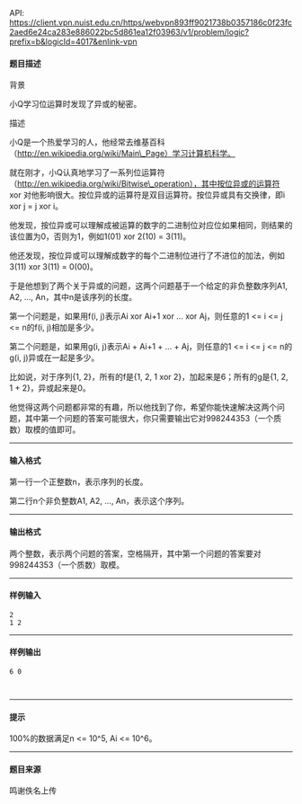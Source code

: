 API: https://client.vpn.nuist.edu.cn/https/webvpn893ff9021738b0357186c0f23fc2aed6e24ca283e886022bc5d861ea12f03963/v1/problem/logic?prefix=b&logicId=4017&enlink-vpn

#### 题目描述

背景

小Q学习位运算时发现了异或的秘密。

描述

小Q是一个热爱学习的人，他经常去维基百科（http://en.wikipedia.org/wiki/Main\_Page）学习计算机科学。

就在刚才，小Q认真地学习了一系列位运算符（http://en.wikipedia.org/wiki/Bitwise\_operation），其中按位异或的运算符 xor 对他影响很大。按位异或的运算符是双目运算符。按位异或具有交换律，即i xor j = j xor i。

他发现，按位异或可以理解成被运算的数字的二进制位对应位如果相同，则结果的该位置为0，否则为1，例如1(01) xor 2(10) = 3(11)。

他还发现，按位异或可以理解成数字的每个二进制位进行了不进位的加法，例如3(11) xor 3(11) = 0(00)。

于是他想到了两个关于异或的问题，这两个问题基于一个给定的非负整数序列A1, A2, ..., An，其中n是该序列的长度。

第一个问题是，如果用f(i, j)表示Ai xor Ai+1 xor ... xor Aj，则任意的1 <= i <= j <= n的f(i, j)相加是多少。

第二个问题是，如果用g(i, j)表示Ai + Ai+1 + ... + Aj，则任意的1 <= i <= j <= n的g(i, j)异或在一起是多少。

比如说，对于序列{1, 2}，所有的f是{1, 2, 1 xor 2}，加起来是6；所有的g是{1, 2, 1 + 2}，异或起来是0。

他觉得这两个问题都非常的有趣，所以他找到了你，希望你能快速解决这两个问题，其中第一个问题的答案可能很大，你只需要输出它对998244353（一个质数）取模的值即可。

---

#### 输入格式

第一行一个正整数n，表示序列的长度。

第二行n个非负整数A1, A2, ..., An，表示这个序列。

---

#### 输出格式

两个整数，表示两个问题的答案，空格隔开，其中第一个问题的答案要对998244353（一个质数）取模。

---

#### 样例输入
```
2 
1 2
```

---

#### 样例输出
```
6 0

 
```

---

#### 提示

100%的数据满足n <= 10^5, Ai <= 10^6。

---

#### 题目来源

鸣谢佚名上传